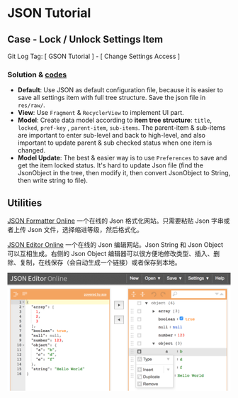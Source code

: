 # JSON Tutorial


## Case - Lock / Unlock Settings Item

Git Log Tag: [ GSON Tutorial ] - [ Change Settings Access ]

### Solution & [codes](../../app/src/main/java/me/li2/android/tutorial/Gson/ChangeSettingsAccess/)

- **Default**: Use JSON as default configuration file, because it is easier to save all settings item with full tree structure. Save the json file in `res/raw/`.
- **View**: Use `Fragment` & `RecyclerView` to implement UI part.
- **Model**: Create data model according to **item tree structure**: `title`, `locked`, `pref-key` , `parent-item`, `sub-items`. The parent-item & sub-items are important to enter sub-level and back to high-level, and also important to update parent & sub checked status when one item is changed.
- **Model Update**: The best & easier way is to use `Preferences` to save and get the item locked status. It's hard to update Json file (find the JsonObject in the tree, then modify it, then convert JsonObject to String, then write string to file).


## Utilities

[JSON Formatter Online](http://www.freeformatter.com/json-formatter.html) 一个在线的 Json 格式化网站。只需要粘贴 Json 字串或者上传 Json 文件，选择缩进等级，然后格式化。

[JSON Editor Online](http://www.jsoneditoronline.org/) 一个在线的 Json 编辑网站。Json String 和 Json Object 可以互相生成。右侧的 Json Object 编辑器可以很方便地修改类型、插入、删除、复制，在线保存（会自动生成一个链接）或者保存到本地。

![json editor online](json_editor_online.png "the Json Editor online")
